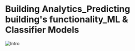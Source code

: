# Building Analytics_Predicting building's functionality_ML & Classifier Models

![Intro](https://github.com/user-attachments/assets/f03238e8-d618-4f62-b7c3-d07707d9e632)

